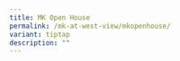 ```yaml
---
title: MK Open House
permalink: /mk-at-west-view/mkopenhouse/
variant: tiptap
description: ""
---
```

<p></p>